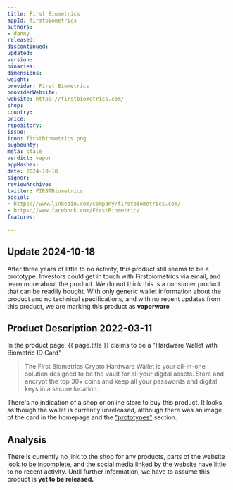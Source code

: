 ```yaml
---
title: First Biometrics
appId: firstbiometrics
authors:
- danny
released: 
discontinued: 
updated: 
version: 
binaries: 
dimensions: 
weight: 
provider: First Biometrics
providerWebsite: 
website: https://firstbiometrics.com/
shop: 
country: 
price: 
repository: 
issue: 
icon: firstbiometrics.png
bugbounty: 
meta: stale
verdict: vapor
appHashes: 
date: 2024-10-18
signer: 
reviewArchive: 
twitter: FIRSTBiometrics
social:
- https://www.linkedin.com/company/firstbiometrics.com/
- https://www.facebook.com/FirstBiometric/
features: 

---
```


## Update 2024-10-18

After three years of little to no activity, this product still seems to be a prototype. Investors could get in touch with Firstbiometrics via email, and learn more about the product. We do not think this is a consumer product that can be readily bought. With only generic wallet information about the product and no technical specifications, and with no recent updates from this product, we are marking this product as **vaporware**

## Product Description 2022-03-11

In the product page, {{ page.title }} claims to be a "Hardware Wallet with Biometric ID Card"

> The First Biometrics Crypto Hardware Wallet is your all-in-one solution designed to be the vault for all your digital assets. Store and encrypt the top 30+ coins and keep all your passwords and digital keys in a secure location.

There's no indication of a shop or online store to buy this product. It looks as though the wallet is currently unreleased, although there was an image of the card in the homepage and the ["prototypes"](https://firstbiometrics.com/prototypes) section.


## Analysis 

There is currently no link to the shop for any products, parts of the website [look to be incomplete](https://firstbiometrics.com/news/), and the social media linked by the website have little to no recent activity. Until further information, we have to assume this product is **yet to be released.**
